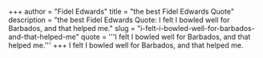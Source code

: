 +++
author = "Fidel Edwards"
title = "the best Fidel Edwards Quote"
description = "the best Fidel Edwards Quote: I felt I bowled well for Barbados, and that helped me."
slug = "i-felt-i-bowled-well-for-barbados-and-that-helped-me"
quote = '''I felt I bowled well for Barbados, and that helped me.'''
+++
I felt I bowled well for Barbados, and that helped me.
